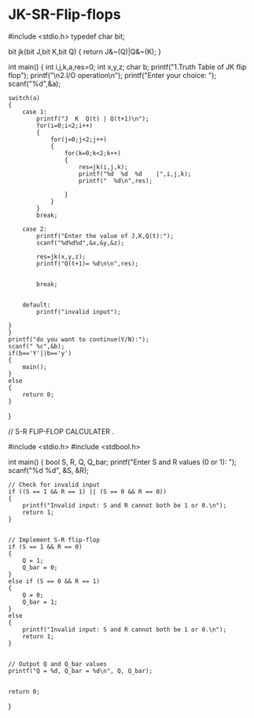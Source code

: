 # JK-SR-Flip-flops

#include <stdio.h>
typedef char bit;


bit jk(bit J,bit K,bit Q)
{
    return J&~(Q)|Q&~(K);
}


int main()
{
    int i,j,k,a,res=0;
    int x,y,z;
    char b;
    printf("1.Truth Table of JK  flip flop");
    printf("\n2.I/O operation\n");
    printf("Enter your choice: ");
    scanf("%d",&a);
    
    switch(a) 
    {
        case 1:
            printf("J  K  Q(t) | Q(t+1)\n");
            for(i=0;i<2;i++)
            {
                for(j=0;j<2;j++)
                {
                    for(k=0;k<2;k++)
                    {
                        res=jk(i,j,k);
                        printf("%d  %d  %d    |",i,j,k);
                        printf("  %d\n",res);
   
                    }
                }
            }
            break;
  
        case 2:
            printf("Enter the value of J,K,Q(t):");
            scanf("%d%d%d",&x,&y,&z);
 
            res=jk(x,y,z);
            printf("Q(t+1)= %d\n\n",res);


            break;


        default:
            printf("invalid input");   
         
    }
    }
    printf("do you want to continue(Y/N):");
    scanf(" %c",&b);
    if(b=='Y'||b=='y')
    {
        main();
    }
    else
    {
        return 0;
    }
}




// S-R FLIP-FLOP CALCULATER .


#include <stdio.h>
#include <stdbool.h>


int main() {
    bool S, R, Q, Q_bar;
    printf("Enter S and R values (0 or 1): ");
    scanf("%d %d", &S, &R);


    // Check for invalid input
    if ((S == 1 && R == 1) || (S == 0 && R == 0)) 
    {
        printf("Invalid input: S and R cannot both be 1 or 0.\n");
        return 1;
    }


    // Implement S-R flip-flop
    if (S == 1 && R == 0) 
    {
        Q = 1;
        Q_bar = 0;
    } 
    else if (S == 0 && R == 1) 
    {
        Q = 0;
        Q_bar = 1;
    } 
    else 
    {
        printf("Invalid input: S and R cannot both be 1 or 0.\n");
        return 1;
    }


    // Output Q and Q_bar values
    printf("Q = %d, Q_bar = %d\n", Q, Q_bar);


    return 0;
}
